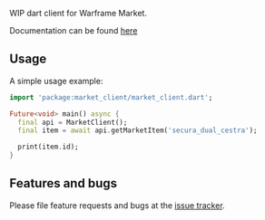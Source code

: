 WIP dart client for Warframe Market.

Documentation can be found [here][docs]

## Usage

A simple usage example:

```dart
import 'package:market_client/market_client.dart';

Future<void> main() async {
  final api = MarketClient();
  final item = await api.getMarketItem('secura_dual_cestra');

  print(item.id);
}
```

## Features and bugs

Please file feature requests and bugs at the [issue tracker][tracker].

[tracker]: http://example.com/issues/replaceme
[docs]: https://slayerornstein.github.io/market_client/
